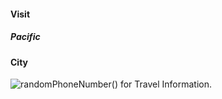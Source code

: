 #### Visit
##### Pacific
#### City
![$randomPhoneNumber()$ for Travel Information.](docs/images/environment.png)
